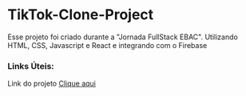 # TikTok-Clone-Project
Esse projeto foi criado durante a "Jornada FullStack EBAC". Utilizando HTML, CSS, Javascript e React e integrando com o Firebase

### Links Úteis:

Link do projeto <a href="https://tiktok--jornada-d2776.firebaseapp.com/" target="_blank"> Clique aqui </a>
